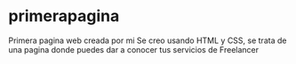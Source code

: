 # primerapagina
Primera pagina web creada por mi
Se creo usando HTML y CSS, se trata de una pagina donde puedes dar a conocer tus servicios de Freelancer
